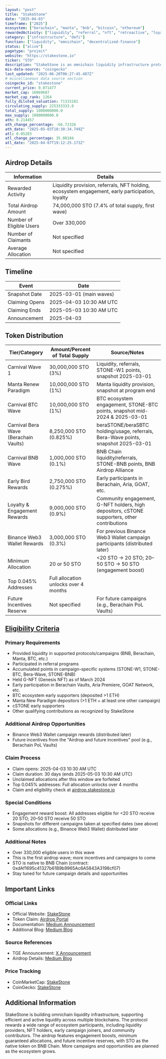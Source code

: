 ```yaml
---
layout: "post"
title: "StakeStone"
date: "2025-04-03"
timeframe: ["2025"]
ecosystem: ["berachain", "manta", "bnb", "bitcoin", "ethereum"]
rewardedActivity: ["liquidity", "referral", "nft", "retroactive", "loyalty"]
category: ["infrastructure", "defi"]
function: ["liquidity", "omnichain", "decentralized-finance"]
status: ["alive"]
pagetype: "project"
website: "https://stakestone.io"
ticker: "STO"
description: "StakeStone is an omnichain liquidity infrastructure protocol, enabling efficient, active liquidity provision and distribution across multiple blockchains."
mis-data-source: "coingecko"
last_updated: "2025-06-20T06:27:45.487Z"
# miscellaneous data source section
coingecko_id: "stakestone"
current_price: 0.071477
market_cap: 16069687
market_cap_rank: 1264
fully_diluted_valuation: 71315181
circulating_supply: 225333333.0
total_supply: 1000000000.0
max_supply: 1000000000.0
ath: 0.214457
ath_change_percentage: -66.72326
ath_date: "2025-05-03T10:30:34.749Z"
atl: 0.05283
atl_change_percentage: 35.08184
atl_date: "2025-04-07T19:12:25.173Z"
---
```


## Airdrop Details

| Information              | Details                                                                                         |
| ------------------------ | ----------------------------------------------------------------------------------------------- |
| Rewarded Activity        | Liquidity provision, referrals, NFT holding, ecosystem engagement, early participation, loyalty |
| Total Airdrop Amount     | 74,000,000 STO (7.4% of total supply, first wave)                                               |
| Number of Eligible Users | Over 330,000                                                                                    |
| Number of Claimants      | Not specified                                                                                   |
| Average Allocation       | Not specified                                                                                   |

## Timeline

| Event          | Date                    |
| -------------- | ----------------------- |
| Snapshot Date  | 2025-03-01 (main waves) |
| Claiming Opens | 2025-04-03 10:30 AM UTC |
| Claiming Ends  | 2025-05-03 10:30 AM UTC |
| Announcement   | 2025-04-03              |

## Token Distribution

| Tier/Category                         | Amount/Percent of Total Supply        | Source/Notes                                                                                 |
| ------------------------------------- | ------------------------------------- | -------------------------------------------------------------------------------------------- |
| Carnival Wave 1                       | 30,000,000 STO (3%)                   | Liquidity, referrals, STONE-W1 points, snapshot 2025-03-01                                   |
| Manta Renew Paradigm                  | 10,000,000 STO (1%)                   | Manta liquidity provision, snapshot at program end                                           |
| Carnival BTC Wave                     | 10,000,000 STO (1%)                   | BTC ecosystem engagement, STONE-BTC points, snapshot mid-2024 & 2025-03-01                   |
| Carnival Bera Wave (Berachain Vaults) | 8,250,000 STO (0.825%)                | beraSTONE/beraSBTC holding/usage, referrals, Bera-Wave points, snapshot 2025-03-01           |
| Carnival BNB Wave                     | 1,000,000 STO (0.1%)                  | BNB Chain liquidity/referrals, STONE-BNB points, BNB Airdrop Alliance                        |
| Early Bird Rewards                    | 2,750,000 STO (0.275%)                | Early participants in Berachain, Aria, GOAT, etc.                                            |
| Loyalty & Engagement Rewards          | 9,000,000 STO (0.9%)                  | Community engagement, G-NFT holders, high depositors, cSTONE supporters, other contributions |
| Binance Web3 Wallet Rewards           | 3,000,000 STO (0.3%)                  | For previous Binance Web3 Wallet campaign participants (distributed later)                   |
| Minimum Allocation                    | 20 or 50 STO                          | <20 STO → 20 STO; 20–50 STO → 50 STO (engagement boost)                                      |
| Top 0.045% Addresses                  | Full allocation unlocks over 4 months |                                                                                              |
| Future Incentives Reserve             | Not specified                         | For future campaigns (e.g., Berachain PoL Vaults)                                            |

## [Eligibility Criteria](https://medium.com/@Stake_Stone_/stakestone-airdrop-deep-dive-96b7fb0976f3)

### Primary Requirements

- Provided liquidity in supported protocols/campaigns (BNB, Berachain, Manta, BTC, etc.)
- Participated in referral programs
- Accumulated points in campaign-specific systems (STONE-W1, STONE-BTC, Bera-Wave, STONE-BNB)
- Held G-NFT (Genesis NFT) as of March 2024
- Early participation in Berachain Vaults, Aria Premiere, GOAT Network, etc.
- BTC ecosystem early supporters (deposited >1 ETH)
- Manta New Paradigm depositors (>1 ETH + at least one other campaign)
- cSTONE early supporters
- Other qualifying contributions as recognized by StakeStone

### Additional Airdrop Opportunities

- Binance Web3 Wallet campaign rewards (distributed later)
- Future incentives from the "Airdrop and future incentives" pool (e.g., Berachain PoL Vaults)

### Claim Process

- Claim opens: 2025-04-03 10:30 AM UTC
- Claim duration: 30 days (ends 2025-05-03 10:30 AM UTC)
- Unclaimed allocations after this window are forfeited
- Top 0.045% addresses: Full allocation unlocks over 4 months
- Claim and eligibility check at [airdrop.stakestone.io](https://airdrop.stakestone.io)

### Special Conditions

- Engagement reward boost: All addresses eligible for <20 STO receive 20 STO; 20–50 STO receive 50 STO
- Snapshots for different campaigns taken at specified dates (see above)
- Some allocations (e.g., Binance Web3 Wallet) distributed later

### Additional Notes

- Over 330,000 eligible users in this wave
- This is the first airdrop wave; more incentives and campaigns to come
- STO is native to BNB Chain (contract: 0xdAf1695c41327b61B9b9965Ac6A5843A3198cf07)
- Stay tuned for future campaign details and opportunities

## Important Links

### Official Links

- Official Website: [StakeStone](https://stakestone.io)
- Token Claim: [Airdrop Portal](https://airdrop.stakestone.io)
- Documentation: [Medium Announcement](https://medium.com/@Stake_Stone_/stakestone-airdrop-deep-dive-96b7fb0976f3)
- Additional Blog: [Medium Blog](https://medium.com/@Stake_Stone_/96b7fb0976f3)

### Source References

- TGE Announcement: [X Announcement](https://x.com/Stake_Stone/status/1907678727129137444)
- Airdrop Details: [Medium Blog](https://medium.com/@Stake_Stone_/stakestone-airdrop-deep-dive-96b7fb0976f3)

### Price Tracking

- CoinMarketCap: [StakeStone](https://coinmarketcap.com/currencies/stakestone/)
- CoinGecko: [StakeStone](https://www.coingecko.com/en/coins/stakestone)

## Additional Information

StakeStone is building omnichain liquidity infrastructure, supporting efficient and active liquidity across multiple blockchains. The protocol rewards a wide range of ecosystem participants, including liquidity providers, NFT holders, early campaign joiners, and community contributors. The airdrop features engagement boosts, minimum guaranteed allocations, and future incentive reserves, with STO as the native token on BNB Chain. More campaigns and opportunities are planned as the ecosystem grows.